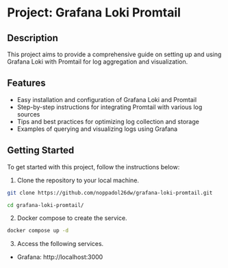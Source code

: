 # Project: Grafana Loki Promtail

## Description
This project aims to provide a comprehensive guide on setting up and using Grafana Loki with Promtail for log aggregation and visualization.

## Features
- Easy installation and configuration of Grafana Loki and Promtail
- Step-by-step instructions for integrating Promtail with various log sources
- Tips and best practices for optimizing log collection and storage
- Examples of querying and visualizing logs using Grafana

## Getting Started
To get started with this project, follow the instructions below:

1. Clone the repository to your local machine.
```bash
git clone https://github.com/noppadol26dw/grafana-loki-promtail.git

cd grafana-loki-promtail/ 
```
2. Docker compose to create the service.
```bash
docker compose up -d
```
3. Access the following services.
- Grafana: http://localhost:3000
